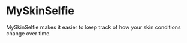 # MySkinSelfie
MySkinSelfie makes it easier to keep track of how your skin conditions change over time.
